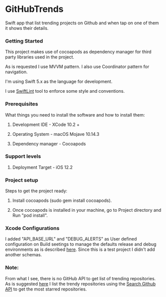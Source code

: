 # GitHubTrends

Swift app that list trending projects on Github and when tap on one of them it shows their details.

### Getting Started

This project makes use of cocoapods as dependency manager for third party libraries used in the project.

As is requested I use MVVM pattern. I also use Coordinator pattern for navigation.

I'm using Swift 5.x as the language for development.

I use [SwiftLint](https://github.com/realm/SwiftLint) tool to enforce some style and conventions.

### Prerequisites

What things you need to install the software and how to install them:

1) Development IDE - XCode 10.2 + 

2) Operating System - macOS Mojave 10.14.3

3) Dependency manager - Cocoapods 


### Support levels

1) Deployment Target - iOS 12.2

### Project setup

Steps to get the project ready:

1) Install cocoapods (sudo gem install cocoapods).

2) Once cocoapods is installed in your machine, go to Project directory and Run "pod install".

### Xcode Configurations

I added "API_BASE_URL" and "DEBUG_ALERTS" as User defined configuration on Build seetings to manage  the defaults release and debug environments as is described [here](https://medium.freecodecamp.org/managing-different-environments-and-configurations-for-ios-projects-7970327dd9c9). Since this is a test project I didn't add another schemas.


### Note:
From what I see, there is no GitHub API to get list of trending repositories. As is suggested [here](https://stackoverflow.com/questions/30525330/how-to-get-list-of-trending-github-repositories-by-github-api) I list the trendy repositories using the [Search Github API](https://developer.github.com/v3/search/) to get the most starred repositories.
